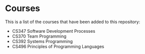 # Courses

This is a list of the courses that have been added to this repository:
- CS347 Software Development Processes
- CS370 Team Programming
- CS392 Systems Programming
- CS496 Principles of Programming Languages


